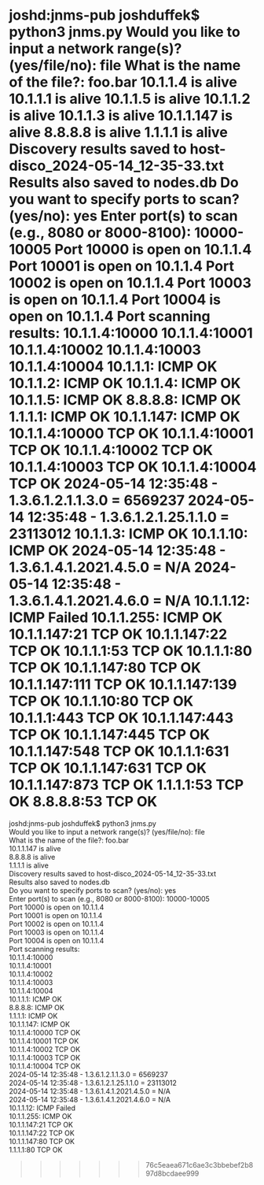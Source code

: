
joshd:jnms-pub joshduffek$ python3 jnms.py
Would you like to input a network range(s)? (yes/file/no): file
What is the name of the file?: foo.bar
10.1.1.4 is alive
10.1.1.1 is alive
10.1.1.5 is alive
10.1.1.2 is alive
10.1.1.3 is alive
10.1.1.147 is alive
8.8.8.8 is alive
1.1.1.1 is alive
Discovery results saved to host-disco_2024-05-14_12-35-33.txt
Results also saved to nodes.db
Do you want to specify ports to scan? (yes/no): yes
Enter port(s) to scan (e.g., 8080 or 8000-8100): 10000-10005
Port 10000 is open on 10.1.1.4
Port 10001 is open on 10.1.1.4
Port 10002 is open on 10.1.1.4
Port 10003 is open on 10.1.1.4
Port 10004 is open on 10.1.1.4
Port scanning results:
10.1.1.4:10000
10.1.1.4:10001
10.1.1.4:10002
10.1.1.4:10003
10.1.1.4:10004
10.1.1.1: ICMP OK
10.1.1.2: ICMP OK
10.1.1.4: ICMP OK
10.1.1.5: ICMP OK
8.8.8.8: ICMP OK
1.1.1.1: ICMP OK
10.1.1.147: ICMP OK
10.1.1.4:10000 TCP OK
10.1.1.4:10001 TCP OK
10.1.1.4:10002 TCP OK
10.1.1.4:10003 TCP OK
10.1.1.4:10004 TCP OK
2024-05-14 12:35:48 - 1.3.6.1.2.1.1.3.0 = 6569237
2024-05-14 12:35:48 - 1.3.6.1.2.1.25.1.1.0 = 23113012
10.1.1.3: ICMP OK
10.1.1.10: ICMP OK
2024-05-14 12:35:48 - 1.3.6.1.4.1.2021.4.5.0 = N/A
2024-05-14 12:35:48 - 1.3.6.1.4.1.2021.4.6.0 = N/A
10.1.1.12: ICMP Failed
10.1.1.255: ICMP OK
10.1.1.147:21 TCP OK
10.1.1.147:22 TCP OK
10.1.1.1:53 TCP OK
10.1.1.1:80 TCP OK
10.1.1.147:80 TCP OK
10.1.1.147:111 TCP OK
10.1.1.147:139 TCP OK
10.1.1.10:80 TCP OK
10.1.1.1:443 TCP OK
10.1.1.147:443 TCP OK
10.1.1.147:445 TCP OK
10.1.1.147:548 TCP OK
10.1.1.1:631 TCP OK
10.1.1.147:631 TCP OK
10.1.1.147:873 TCP OK
1.1.1.1:53 TCP OK
8.8.8.8:53 TCP OK
=======
joshd:jnms-pub joshduffek$ python3 jnms.py<br>
Would you like to input a network range(s)? (yes/file/no): file<br>
What is the name of the file?: foo.bar<br>
10.1.1.147 is alive<br>
8.8.8.8 is alive<br>
1.1.1.1 is alive<br>
Discovery results saved to host-disco_2024-05-14_12-35-33.txt<br>
Results also saved to nodes.db<br>
Do you want to specify ports to scan? (yes/no): yes<br>
Enter port(s) to scan (e.g., 8080 or 8000-8100): 10000-10005<br>
Port 10000 is open on 10.1.1.4<br>
Port 10001 is open on 10.1.1.4<br>
Port 10002 is open on 10.1.1.4<br>
Port 10003 is open on 10.1.1.4<br>
Port 10004 is open on 10.1.1.4<br>
Port scanning results:<br>
10.1.1.4:10000<br>
10.1.1.4:10001<br>
10.1.1.4:10002<br>
10.1.1.4:10003<br>
10.1.1.4:10004<br>
10.1.1.1: ICMP OK<br>
8.8.8.8: ICMP OK<br>
1.1.1.1: ICMP OK<br>
10.1.1.147: ICMP OK<br>
10.1.1.4:10000 TCP OK<br>
10.1.1.4:10001 TCP OK<br>
10.1.1.4:10002 TCP OK<br>
10.1.1.4:10003 TCP OK<br>
10.1.1.4:10004 TCP OK<br>
2024-05-14 12:35:48 - 1.3.6.1.2.1.1.3.0 = 6569237<br>
2024-05-14 12:35:48 - 1.3.6.1.2.1.25.1.1.0 = 23113012<br>
2024-05-14 12:35:48 - 1.3.6.1.4.1.2021.4.5.0 = N/A<br>
2024-05-14 12:35:48 - 1.3.6.1.4.1.2021.4.6.0 = N/A<br>
10.1.1.12: ICMP Failed <br>
10.1.1.255: ICMP OK<br>
10.1.1.147:21 TCP OK<br>
10.1.1.147:22 TCP OK<br>
10.1.1.147:80 TCP OK<br>
1.1.1.1:80 TCP OK<br>
>>>>>>> 76c5eaea671c6ae3c3bbebef2b897d8bcdaee999
